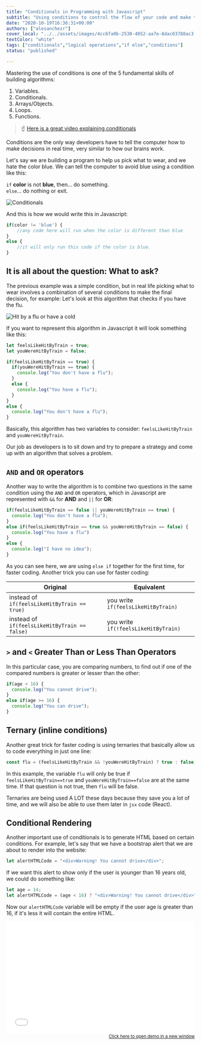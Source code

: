 ```yaml
---
title: "Conditionals in Programming with Javascript"
subtitle: "Using conditions to control the flow of your code and make the computer obey"
date: "2020-10-19T16:36:31+00:00"
authors: ["alesanchezr"]
cover_local: "../../assets/images/4cc6fa0b-2530-4052-aa7e-8dac03788ac3.png"
textColor: "white"
tags: ["conditionals","logical operations","if else","conditions"]
status: "published"

---
```


Mastering the use of conditions is one of the 5 fundamental skills of building algorithms:

1. Variables.
2. Conditionals. 
3. Arrays/Objects.
4. Loops.
5. Functions.

> :point_up: [Here is a great video explaining conditionals](https://www.youtube.com/watch?v=Lp-Du2fKoug&list=PL4cUxeGkcC9i9Ae2D9Ee1RvylH38dKuET)

Conditions are the only way developers have to tell the computer how to make decisions in real time, very similar to how our brains work.

Let's say we are building a program to help us pick what to wear, and we hate the color blue. We can tell the computer to avoid blue using a condition like this:
  
`if` **color** is not **blue**, then... do something.  
`else`... do nothing or exit.
  
![Conditionals](https://github.com/breatheco-de/content/blob/master/src/assets/images/e73b673e-d744-45a7-a1ed-61a1dae49560.png?raw=true)

And this is how we would write this in Javascript:

```js
if(color != 'blue') {
    //any code here will run when the color is different than blue
}
else {
    //it will only run this code if the color is blue.
}
```

## It is all about the question: What to ask?

The previous example was a simple condition, but in real life picking what to wear involves a combination of several conditions to make the final decision, for example: Let's look at this algorithm that checks if you have the flu.

![Hit by a flu or have a cold](https://github.com/breatheco-de/content/blob/master/src/assets/images/03ed6b76-0ee0-4b04-bd45-0fb58ae6f800.jpeg?raw=true)

If you want to represent this algorithm in Javascript it will look something like this:

```js
let feelsLikeHitByTrain = true;
let youWereHitByTrain = false;

if(feelsLikeHitByTrain == true) {
  if(youWereHitByTrain == true) {
    console.log("You don't have a flu");
  }
  else {
    console.log("You have a flu");
  }
}
else {
  console.log("You don't have a flu");
}
```

Basically, this algorithm has two variables to consider: `feelsLikeHitByTrain` and `youWereHitByTrain`.

Our job as developers is to sit down and try to prepare a strategy and come up with an algorithm that solves a problem.

## `AND` and `OR` operators

Another way to write the algorithm is to combine two questions in the same condition using the `AND` and `OR` operators, which in Javascript are represented with `&&` for **AND** and `||` for **OR**:

```js
if(feelsLikeHitByTrain == false || youWereHitByTrain == true) {
  console.log("You don't have a flu");
}
else if(feelsLikeHitByTrain == true && youWereHitByTrain == false) {
  console.log("You have a flu")
}
else {
  console.log("I have no idea");
}
```

As you can see here, we are using  `else if` together for the first time, for faster coding. Another trick you can use for faster coding:

| Original | Equivalent |
| --- | --- |
| instead of `if(feelsLikeHitByTrain == true)` | you write `if(feelsLikeHitByTrain)`  |
| instead of `if(feelsLikeHitByTrain == false)` | you write `if(!feelsLikeHitByTrain)` |

## `>` and `<` Greater Than or Less Than Operators

In this particular case, you are comparing numbers, to find out if one of the compared numbers is greater or lesser than the other:

```js
if(age < 16) {
  console.log("You cannot drive");
}
else if(age >= 16) {
  console.log("You can drive");
}
```

## Ternary (inline conditions)

Another great trick for faster coding is using ternaries that basically allow us to code everything in just one line:

```js
const flu = (feelsLikeHitByTrain && !youWereHitByTrain) ? true : false;
```
In this example, the variable `flu` will only be true if `feelsLikeHitByTrain==true` and `youWereHitByTrain==false` are at the same time. If that question is not true, then `flu` will be false.

Ternaries are being used A LOT these days because they save you a lot of time, and we will also be able to use them later in `jsx` code (React).

## Conditional Rendering

Another important use of conditionals is to generate HTML based on certain conditions. For example, let's say that we have a bootstrap alert that we are about to render into the website:

```js
let alertHTMLCode = "<div>Warning! You cannot drive</div>";
```

If we want this alert to show only if the user is younger than 16 years old, we could do something like:

```js
let age = 14;
let alertHTMLCode = (age < 16) ? "<div>Warning! You cannot drive</div>" : "";
```

Now our `alertHTMLCode` variable will be empty if the user age is greater than 16, if it's less it will contain the entire HTML.

<iframe width="100%" height="300" src="//jsfiddle.net/BreatheCode/bycgsnqt/7/embedded/html,css,js,result" allowfullscreen="allowfullscreen" allowpaymentrequest frameborder="0"></iframe>

<div align="right"><small><a href="//jsfiddle.net/BreatheCode/bycgsnqt/7/embedded/html,css,js,result">Click here to open demo in a new window</a></small></div>
